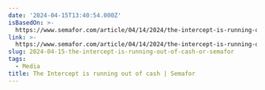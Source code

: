 ```yaml
---
date: '2024-04-15T13:40:54.000Z'
isBasedOn: >-
  https://www.semafor.com/article/04/14/2024/the-intercept-is-running-out-of-cash
link: >-
  https://www.semafor.com/article/04/14/2024/the-intercept-is-running-out-of-cash
slug: 2024-04-15-the-intercept-is-running-out-of-cash-or-semafor
tags:
  - Media
title: The Intercept is running out of cash | Semafor
---
```


